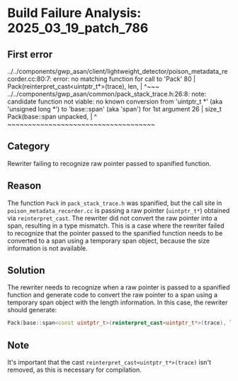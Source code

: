 # Build Failure Analysis: 2025_03_19_patch_786

## First error

../../components/gwp_asan/client/lightweight_detector/poison_metadata_recorder.cc:80:7: error: no matching function for call to 'Pack'
   80 |       Pack(reinterpret_cast<uintptr_t*>(trace), len,
      |       ^~~~
../../components/gwp_asan/common/pack_stack_trace.h:26:8: note: candidate function not viable: no known conversion from 'uintptr_t *' (aka 'unsigned long *') to 'base::span<const uintptr_t>' (aka 'span<const unsigned long>') for 1st argument
   26 | size_t Pack(base::span<const uintptr_t> unpacked,
      |        ^    ~~~~~~~~~~~~~~~~~~~~~~~~~~~~~~~~~~~~

## Category
Rewriter failing to recognize raw pointer passed to spanified function.

## Reason
The function `Pack` in `pack_stack_trace.h` was spanified, but the call site in `poison_metadata_recorder.cc` is passing a raw pointer (`uintptr_t*`) obtained via `reinterpret_cast`. The rewriter did not convert the raw pointer into a span, resulting in a type mismatch. This is a case where the rewriter failed to recognize that the pointer passed to the spanified function needs to be converted to a span using a temporary span object, because the size information is not available.

## Solution
The rewriter needs to recognize when a raw pointer is passed to a spanified function and generate code to convert the raw pointer to a span using a temporary span object with the length information. In this case, the rewriter should generate:

```c++
Pack(base::span<const uintptr_t>(reinterpret_cast<uintptr_t*>(trace), len), len,
```

## Note
It's important that the cast `reinterpret_cast<uintptr_t*>(trace)` isn't removed, as this is necessary for compilation.